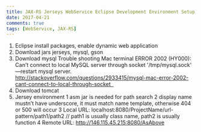 ```yaml
---
title: JAX-RS Jerseys WebService Eclipse Development Environment Setup
date: 2017-04-21
comments: true
tags: [WebService, JAX-RS]
---
```


1. Eclipse install packages, enable dynamic web application
2. Download jars jerseys, mysql, gson
3. Download mysql Trouble shooting Mac terminal ERROR 2002 (HY000):
   Can't connect to local MySQL server through socket
'/tmp/mysql.sock' —restart mysql server.
http://stackoverflow.com/questions/2933415/mysql-mac-error-2002-cant-connect-to-local-through-socket  
4. Download tomcat
5. Jersey environment 1 asm jar is needed for path search 2 display name
   mustn’t have underscore, it must match name template, otherwise 404
or 500 will occur 3 Local URL:
localhost:8080/ProjectName/url-pattern/path1/path2 // path1 is usually
class name, path2 is usually function 4 Remote URL:
http://146.115.45.215:8080/AsAbove
